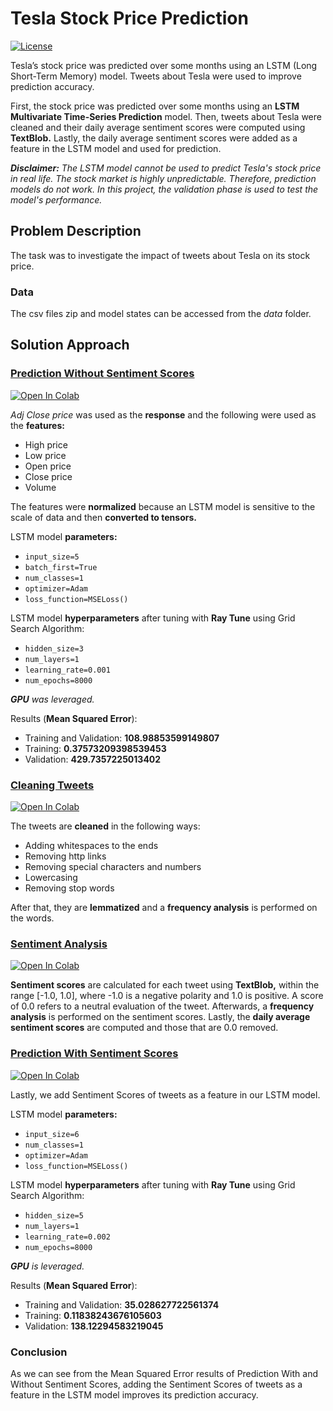 # Tesla Stock Price Prediction

<a href="https://github.com/georgemuriithi/tesla-stock-price-pred/blob/main/LICENSE">
    <img alt="License" src="https://img.shields.io/github/license/georgemuriithi/tesla-stock-price-pred.svg?color=blue&cachedrop">
</a>

Tesla’s stock price was predicted over some months using an LSTM (Long Short-Term Memory) model. Tweets about Tesla were used to improve prediction accuracy.

First, the stock price was predicted over some months using an **LSTM Multivariate Time-Series Prediction** model. Then, tweets about Tesla were cleaned and their daily average sentiment scores were computed using **TextBlob.** Lastly, the daily average sentiment scores were added as a feature in the LSTM model and used for prediction.

***Disclaimer:** The LSTM model cannot be used to predict Tesla's stock price in real life. The stock market is highly unpredictable. Therefore, prediction models do not work. In this project, the validation phase is used to test the model's performance.*

## Problem Description
The task was to investigate the impact of tweets about Tesla on its stock price.

### Data
The csv files zip and model states can be accessed from the *data* folder.

## Solution Approach
### <a href="https://github.com/georgemuriithi/tesla-stock-price-pred/blob/main/1-TSLA-Stock-Price-Prediction-Without-Sentiment-Scores.ipynb">Prediction Without Sentiment Scores</a>
<a href="https://colab.research.google.com/drive/1lH4_PTMBuH_K2vdHvJsanxvbyNoX4bQi?usp=sharing">
    <img alt="Open In Colab" src="https://colab.research.google.com/assets/colab-badge.svg">
</a>

*Adj Close price* was used as the **response** and the following were used as the **features:**

- High price
- Low price
- Open price
- Close price
- Volume

The features were **normalized** because an LSTM model is sensitive to the scale of data and then **converted to tensors.**

LSTM model **parameters:**

- `input_size=5`
- `batch_first=True`
- `num_classes=1`
- `optimizer=Adam`
- `loss_function=MSELoss()`

LSTM model **hyperparameters** after tuning with **Ray Tune** using Grid Search Algorithm:

- `hidden_size=3`
- `num_layers=1`
- `learning_rate=0.001`
- `num_epochs=8000`

***GPU** was leveraged.*

Results (**Mean Squared Error**):

- Training and Validation: **108.98853599149807**
- Training: **0.37573209398539453**
- Validation: **429.7357225013402**

### <a href="https://github.com/georgemuriithi/tesla-stock-price-pred/blob/main/2-Cleaning-TSLA-Tweets.ipynb">Cleaning Tweets</a>
<a href="https://colab.research.google.com/drive/1yZPE1YhPoZ9aCzuhd1tqF75J1CHxhSkM?usp=sharing">
    <img alt="Open In Colab" src="https://colab.research.google.com/assets/colab-badge.svg">
</a>

The tweets are **cleaned** in the following ways:

- Adding whitespaces to the ends
- Removing http links
- Removing special characters and numbers
- Lowercasing
- Removing stop words

After that, they are **lemmatized** and a **frequency analysis** is performed on the words.

### <a href="https://github.com/georgemuriithi/tesla-stock-price-pred/blob/main/3-Sentiment-Analysis-On-Cleaned-TSLA-Tweets.ipynb">Sentiment Analysis</a>
<a href="https://colab.research.google.com/drive/1CUspmd06sUzBiiEife9YmuXX2OjWlLrp?usp=sharing">
    <img alt="Open In Colab" src="https://colab.research.google.com/assets/colab-badge.svg">
</a>

**Sentiment scores** are calculated for each tweet using **TextBlob,** within the range [-1.0, 1.0], where -1.0 is a negative polarity and 1.0 is positive. A score of 0.0 refers to a neutral evaluation of the tweet. Afterwards, a **frequency analysis** is performed on the sentiment scores. Lastly, the **daily average sentiment scores** are computed and those that are 0.0 removed.

### <a href="https://github.com/georgemuriithi/tesla-stock-price-pred/blob/main/4-TSLA-Stock-Price-Prediction-With-Sentiment-Scores.ipynb">Prediction With Sentiment Scores</a>
<a href="https://colab.research.google.com/drive/1w1OSOoh5ab2jB8S6Devm-o7zDMaXnMnj?usp=sharing">
    <img alt="Open In Colab" src="https://colab.research.google.com/assets/colab-badge.svg">
</a>

Lastly, we add Sentiment Scores of tweets as a feature in our LSTM model.

LSTM model **parameters:**

- `input_size=6`
- `num_classes=1`
- `optimizer=Adam`
- `loss_function=MSELoss()`

LSTM model **hyperparameters** after tuning with **Ray Tune** using Grid Search Algorithm:

- `hidden_size=5`
- `num_layers=1`
- `learning_rate=0.002`
- `num_epochs=8000`

***GPU** is leveraged.*

Results (**Mean Squared Error**):

- Training and Validation: **35.028627722561374**
- Training: **0.11838243676105603**
- Validation: **138.12294583219045**

### Conclusion
As we can see from the Mean Squared Error results of Prediction With and Without Sentiment Scores, adding the Sentiment Scores of tweets as a feature in the LSTM model improves its prediction accuracy.
